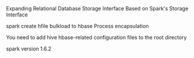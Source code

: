 Expanding Relational Database Storage Interface Based on Spark's Storage Interface

spark create hfile bulkload to hbase Process encapsulation

You need to add hive hbase-related configuration files to the root directory

spark version 1.6.2
